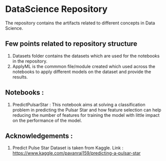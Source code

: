 # DataScience Repository

The repository contains the artifacts related to different concepts in Data Science.

## Few points related to repository structure

1. Datasets folder contains the datasets which are used for the notebooks in the repository.
2. ApplyML is the commmon file/module created which used across the notebooks to apply different models on the dataset and provide the results.

## Notebooks :

1. PredictPulsarStar : This notebook aims at solving a classification problem in predicting the Pulsar Star and how feature selection can help reducing the number of features for training the model with little impact on the performance of the model.

## Acknowledgements :

1. Predict Pulse Star Dataset is taken from Kaggle. Link : https://www.kaggle.com/pavanraj159/predicting-a-pulsar-star